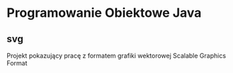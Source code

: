 # Programowanie Obiektowe Java
## svg 
Projekt pokazujący pracę z formatem grafiki wektorowej Scalable Graphics Format 
